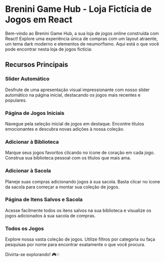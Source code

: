 # Brenini Game Hub - Loja Fictícia de Jogos em React

Bem-vindo ao Brenini Game Hub, a sua loja de jogos online construída com React! Explore uma experiência única de compras com um layout atraente, um tema dark moderno e elementos de neumorfismo. Aqui está o que você pode encontrar nesta loja de jogos fictícia:

## Recursos Principais

### Slider Automático
Desfrute de uma apresentação visual impressionante com nosso slider automático na página inicial, destacando os jogos mais recentes e populares.

### Página de Jogos Iniciais
Navegue pela seleção inicial de jogos em destaque. Encontre títulos emocionantes e descubra novas adições à nossa coleção.

### Adicionar à Biblioteca
Marque seus jogos favoritos clicando no ícone de coração em cada jogo. Construa sua biblioteca pessoal com os títulos que mais ama.

### Adicionar à Sacola
Planeje suas compras adicionando jogos à sua sacola. Basta clicar no ícone da sacola para começar a montar sua coleção de jogos.

### Página de Itens Salvos e Sacola
Acesse facilmente todos os itens salvos na sua biblioteca e visualize os jogos adicionados à sua sacola de compras.

### Todos os Jogos
Explore nossa vasta coleção de jogos. Utilize filtros por categoria ou faça pesquisas por nome para encontrar exatamente o que você procura.

Divirta-se explorando! 🎮✨
